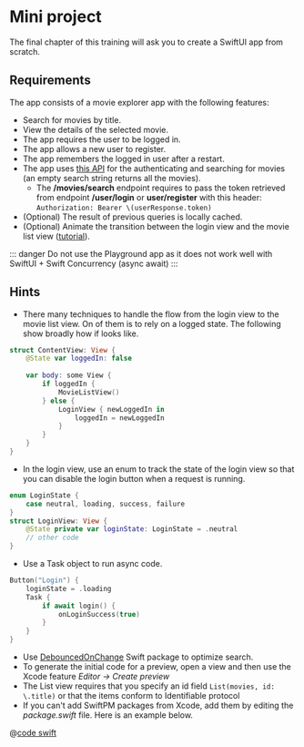 # Mini project

The final chapter of this training will ask you to create a SwiftUI app from scratch.

## Requirements

The app consists of a movie explorer app with the following features:

- Search for movies by title.
- View the details of the selected movie.
- The app requires the user to be logged in.
- The app allows a new user to register.
- The app remembers the logged in user after a restart.
- The app uses [this API](https://vue-js-backend.herokuapp.com/api-docs/#/) for the authenticating and searching for movies (an empty search string returns all the movies).
  - The **/movies/search** endpoint requires to pass the token retrieved from endpoint **/user/login** or **user/register** with this header: `Authorization: Bearer \(userResponse.token)`
- (Optional) The result of previous queries is locally cached.
- (Optional) Animate the transition between the login view and the movie list view ([tutorial](https://www.hackingwithswift.com/quick-start/swiftui/how-to-add-and-remove-views-with-a-transition)).

::: danger
Do not use the Playground app as it does not work well with SwiftUI + Swift Concurrency (async await)
:::

## Hints

- There many techniques to handle the flow from the login view to the movie list view.
On of them is to rely on a logged state.
The following show broadly how if looks like. 

```swift
struct ContentView: View {
    @State var loggedIn: false
    
    var body: some View {
        if loggedIn {
            MovieListView()
        } else {
            LoginView { newLoggedIn in
                loggedIn = newLoggedIn
            }
        }
    }
}
```

- In the login view, use an enum to track the state of the login view so that you can disable the login button when a request is running.

```swift
enum LoginState {
    case neutral, loading, success, failure
}
struct LoginView: View {
    @State private var loginState: LoginState = .neutral
    // other code
}
```

- Use a Task object to run async code.

```swift
Button("Login") { 
    loginState = .loading
    Task {
        if await login() {
            onLoginSuccess(true)
        }
    }
}
```

- Use [DebouncedOnChange](https://github.com/Tunous/DebouncedOnChange) Swift package to optimize search.
- To generate the initial code for a preview, open a view and then use the Xcode feature *Editor -> Create preview* 
- The List view requires that you specify an id field `List(movies, id: \.title)` or that the items conform to Identifiable protocol
- If you can't add SwiftPM packages from Xcode, add them by editing the *package.swift* file.
Here is an example below.

@[code swift](../../../corrections/iOS-training-Moovy.swiftpm/Package.swift)